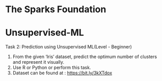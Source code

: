 # The Sparks Foundation
# Unsupervised-ML
Task 2: Prediction using Unsupervised ML(Level - Beginner)
1. From the given ‘Iris’ dataset, predict the optimum number of clusters and represent it visually.
2. Use R or Python or perform this task.
3. Dataset can be found at : https://bit.ly/3kXTdox
